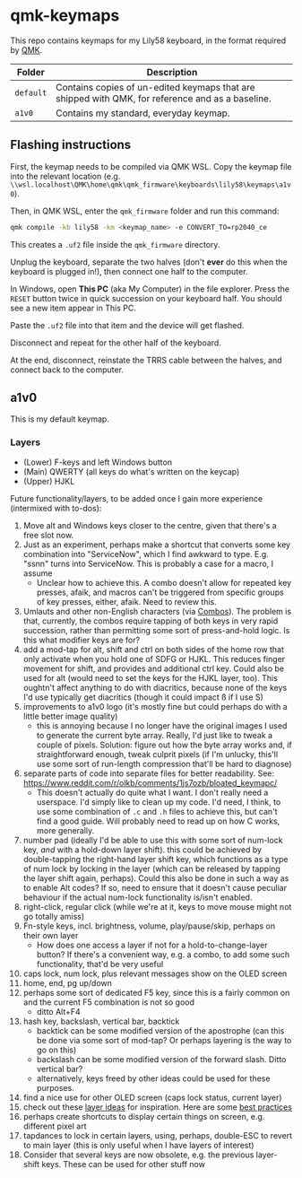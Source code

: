 # qmk-keymaps

This repo contains keymaps for my Lily58 keyboard, in the format required by [QMK](https://qmk.fm/).

| Folder    | Description |
| --------- | ----------- |
| `default` | Contains copies of un-edited keymaps that are shipped with QMK, for reference and as a baseline. |
| `a1v0`    | Contains my standard, everyday keymap. |

## Flashing instructions

First, the keymap needs to be compiled via QMK WSL. Copy the keymap file into the relevant location (e.g. `\\wsl.localhost\QMK\home\qmk\qmk_firmware\keyboards\lily58\keymaps\a1v0`).

Then, in QMK WSL, enter the `qmk_firmware` folder and run this command:

```bash
qmk compile -kb lily58 -km <keymap_name> -e CONVERT_TO=rp2040_ce
```

This creates a `.uf2` file inside the `qmk_firmware` directory.

Unplug the keyboard, separate the two halves (don't **ever** do this when the keyboard is plugged in!), then connect one half to the computer.

In Windows, open **This PC** (aka My Computer) in the file explorer. Press the `RESET` button twice in quick succession on your keyboard half. You should see a new item appear in This PC.

Paste the `.uf2` file into that item and the device will get flashed.

Disconnect and repeat for the other half of the keyboard.

At the end, disconnect, reinstate the TRRS cable between the halves, and connect back to the computer.

## a1v0

This is my default keymap.

### Layers

- (Lower) F-keys and left Windows button
- (Main) QWERTY (all keys do what's written on the keycap)
- (Upper) HJKL

Future functionality/layers, to be added once I gain more experience (intermixed with to-dos):

1. Move alt and Windows keys closer to the centre, given that there's a free slot now.
2. Just as an experiment, perhaps make a shortcut that converts some key combination into "ServiceNow", which I find awkward to type. E.g. "ssnn" turns into ServiceNow. This is probably a case for a macro, I assume
    - Unclear how to achieve this. A combo doesn't allow for repeated key presses, afaik, and macros can't be triggered from specific groups of key presses, either, afaik. Need to review this.
3. Umlauts and other non-English characters (via [Combos](https://docs.qmk.fm/features/combo)). The problem is that, currently, the combos require tapping of both keys in very rapid succession, rather than permitting some sort of press-and-hold logic. Is this what modifier keys are for?
4. add a mod-tap for alt, shift and ctrl on both sides of the home row that only activate when you hold one of SDFG or HJKL. This reduces finger movement for shift, and provides and additional ctrl key. Could also be used for alt (would need to set the keys for the HJKL layer, too). This oughtn't affect anything to do with diacritics, because none of the keys I'd use typically get diacritics (though it could impact ß if I use S)
5. improvements to a1v0 logo (it's mostly fine but could perhaps do with a little better image quality)
    - this is annoying because I no longer have the original images I used to generate the current byte array. Really, I'd just like to tweak a couple of pixels. Solution: figure out how the byte array works and, if straightforward enough, tweak culprit pixels (if I'm unlucky, this'll use some sort of run-length compression that'll be hard to diagnose)
6. separate parts of code into separate files for better readability. See: <https://www.reddit.com/r/olkb/comments/1js7ozb/bloated_keymapc/>
    - This doesn't actually do quite what I want. I don't really need a userspace. I'd simply like to clean up my code. I'd need, I think, to use some combination of `.c` and `.h` files to achieve this, but can't find a good guide. Will probably need to read up on how C works, more generally.
7. number pad (ideally I'd be able to use this with some sort of num-lock key, _and_ with a hold-down layer shift). this could be achieved by double-tapping the right-hand layer shift key, which functions as a type of num lock by locking in the layer (which can be released by tapping the layer shift again, perhaps). Could this also be done in such a way as to enable Alt codes? If so, need to ensure that it doesn't cause peculiar behaviour if the actual num-lock functionality is/isn't enabled.
8. right-click, regular click (while we're at it, keys to move mouse might not go totally amiss)
9. Fn-style keys, incl. brightness, volume, play/pause/skip, perhaps on their own layer
    - How does one access a layer if not for a hold-to-change-layer button? If there's a convenient way, e.g. a combo, to add some such functionality, that'd be very useful
10. caps lock, num lock, plus relevant messages show on the OLED screen
11. home, end, pg up/down
12. perhaps some sort of dedicated F5 key, since this is a fairly common on and the current F5 combination is not so good
    - ditto Alt+F4
13. hash key, backslash, vertical bar, backtick
    - backtick can be some modified version of the apostrophe (can this be done via some sort of mod-tap? Or perhaps layering is the way to go on this)
    - backslash can be some modified version of the forward slash. Ditto vertical bar?
    - alternatively, keys freed by other ideas could be used for these purposes.
14. find a nice use for other OLED screen (caps lock status, current layer)
15. check out these [layer ideas](https://www.reddit.com/r/MechanicalKeyboards/comments/qootbl/first_keyboard_with_layers_any_inspiration_for/) for inspiration. Here are some [best practices](https://www.reddit.com/r/KeyboardLayouts/comments/rm5ro8/layouts_layers_best_practices_inspirations_etc/)
16. perhaps create shortcuts to display certain things on screen, e.g. different pixel art
17. tapdances to lock in certain layers, using, perhaps, double-ESC to revert to main layer (this is only useful when I have layers of interest)
18. Consider that several keys are now obsolete, e.g. the previous layer-shift keys. These can be used for other stuff now
